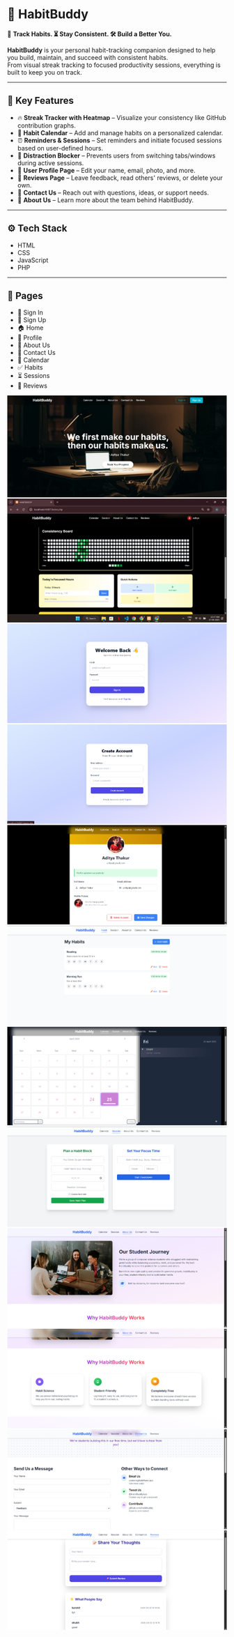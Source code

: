 # 🧠 **HabitBuddy**  
📅 **Track Habits. ⏳ Stay Consistent. 🛠️ Build a Better You.**

**HabitBuddy** is your personal habit-tracking companion designed to help you build, maintain, and succeed with consistent habits.  
From visual streak tracking to focused productivity sessions, everything is built to keep you on track.

---

## 🌟 Key Features

- 🔥 **Streak Tracker with Heatmap** – Visualize your consistency like GitHub contribution graphs.
- 📅 **Habit Calendar** – Add and manage habits on a personalized calendar.
- ⏰ **Reminders & Sessions** – Set reminders and initiate focused sessions based on user-defined hours.
- 🚫 **Distraction Blocker** – Prevents users from switching tabs/windows during active sessions.
- 👤 **User Profile Page** – Edit your name, email, photo, and more.
- 📝 **Reviews Page** – Leave feedback, read others' reviews, or delete your own.
- 📨 **Contact Us** – Reach out with questions, ideas, or support needs.
- 📖 **About Us** – Learn more about the team behind HabitBuddy.

---

## ⚙️ Tech Stack

- HTML  
- CSS  
- JavaScript  
- PHP

---

## 🧭 Pages

- 🔐 Sign In  
- 📝 Sign Up  
- 🏠 Home  
- 👤 Profile  
- 📖 About Us  
- 📩 Contact Us  
- 📆 Calendar  
- ✅ Habits  
- ⏳ Sessions  
- 💬 Reviews


![Home](images/home1.png)
![Home](images/home2.png)
![Signin](images/signin.png)
![Signup](images/signup.png)
![Profile](images/profile.png)
![Habit](images/habit.png)
![Calendar](images/calendar.png)
![Session](images/session.png)
![About](images/about.png)
![About](images/about2.png)
![Contact](images/contact.png)
![Review](images/review.png)
